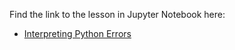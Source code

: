 Find the link to the lesson in Jupyter Notebook here:

- [Interpreting Python Errors](https://github.com/data-bootcamp-v4/lessons/blob/main/1_intro_to_python/quest/self_guided_lessons/1.1_self_guided_reading_errors.ipynb)
